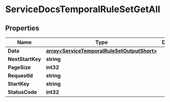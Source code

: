 

# ServiceDocsTemporalRuleSetGetAll


## Properties

| Name | Type | Description | Notes |
|------------ | ------------- | ------------- | -------------|
|**Data** | [**array&lt;ServiceTemporalRuleSetOutputShort&gt;**](ServiceTemporalRuleSetOutputShort.md) |  |  [optional] |
|**NextStartKey** | **string** |  |  [optional] |
|**PageSize** | **int32** |  |  [optional] |
|**RequestId** | **string** |  |  [optional] |
|**StartKey** | **string** |  |  [optional] |
|**StatusCode** | **int32** |  |  [optional] |



